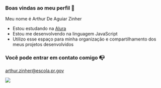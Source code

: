 ### Boas vindas ao meu perfil 💙
Meu nome é Arthur De Aguiar Zinher

- Estou estudando na [Alura](https://www.alura.com.br)
- Estou me desenvolvendo na linguagem JavaScript
- Utilizo esse espaço para minha organização e compartilhamento dos meus projetos desenvolvidos

### Você pode entrar em contato comigo 📭

arthur.zinher@escola.pr.gov

![](https://media.tenor.com/v6HGcZ6wpJoAAAAM/cat-the-motherfucking.gif)
